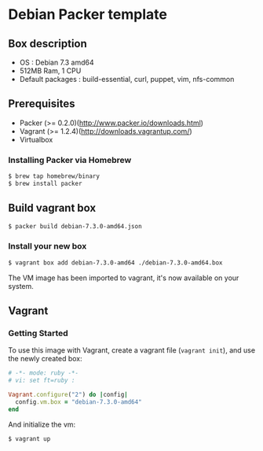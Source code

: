 # Debian Packer template

## Box description

* OS : Debian 7.3 amd64
* 512MB Ram, 1 CPU
* Default packages : build-essential, curl, puppet, vim, nfs-common

## Prerequisites

* Packer (>= 0.2.0)(http://www.packer.io/downloads.html)
* Vagrant (>= 1.2.4)(http://downloads.vagrantup.com/)
* Virtualbox

### Installing Packer via Homebrew

```bash
$ brew tap homebrew/binary
$ brew install packer
```

## Build vagrant box

```bash
$ packer build debian-7.3.0-amd64.json
```

### Install your new box

```bash
$ vagrant box add debian-7.3.0-amd64 ./debian-7.3.0-amd64.box
```

The VM image has been imported to vagrant, it's now available on your system.

## Vagrant

### Getting Started

To use this image with Vagrant, create a vagrant file (```vagrant init```), and use the newly created box:

```ruby
# -*- mode: ruby -*-
# vi: set ft=ruby :

Vagrant.configure("2") do |config|
  config.vm.box = "debian-7.3.0-amd64"
end
```

And initialize the vm:

```bash
$ vagrant up
```
